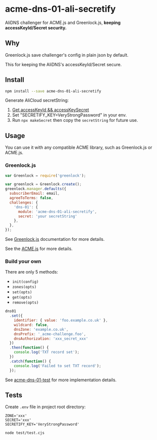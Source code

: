 # acme-dns-01-ali-secretify

AliDNS challenger for ACME.js and Greenlock.js, **keeping accessKeyId/Secret security.**

## Why
Greenlock.js save challenger's config in plain json by default.

This for keeping the AliDNS's accessKeyId/Secret secure. 

## Install

```bash
npm install --save acme-dns-01-ali-secretify
```

Generate AliCloud secretString:

1. [Get accessKeyId && accessKeySecret](https://help.aliyun.com/knowledge_detail/38738.html)
2. Set "SECRETIFY_KEY=VeryStrongPassword" in your env.
3. Run `npx makeSecret` then copy the `secretString` for future use.

## Usage
You can use it with any compatible ACME library,
such as Greenlock.js or ACME.js.

### Greenlock.js

```js
var Greenlock = require('greenlock');

var greenlock = Greenlock.create();
greenlock.manager.defaults({
  subscriberEmail: email,
  agreeToTerms: false,
  challenges: {
    'dns-01': {
      module: 'acme-dns-01-ali-secretify',
      secret: 'your secretString'
    },
  },
});
```

See [Greenlock.js](https://git.rootprojects.org/root/greenlock.js) documentation for more details.

See the [ACME.js](https://git.rootprojects.org/root/acme-v2.js) for more details.

### Build your own

There are only 5 methods:

- `init(config)`
- `zones(opts)`
- `set(opts)`
- `get(opts)`
- `remove(opts)`

```js
dns01
  .set({
    identifier: { value: 'foo.example.co.uk' },
    wildcard: false,
    dnsZone: 'example.co.uk',
    dnsPrefix: '_acme-challenge.foo',
    dnsAuthorization: 'xxx_secret_xxx'
  })
  .then(function() {
    console.log('TXT record set');
  })
  .catch(function() {
    console.log('Failed to set TXT record');
  });
```

See [acme-dns-01-test](https://git.rootprojects.org/root/acme-dns-01-test.js)
for more implementation details.

## Tests
Create `.env` file in project root directory:

```dotnetcli
ZONE='xxx'
SECRET='xxx'
SECRETIFY_KEY='VeryStrongPassword'
```

```bash
node test/test.cjs
```

